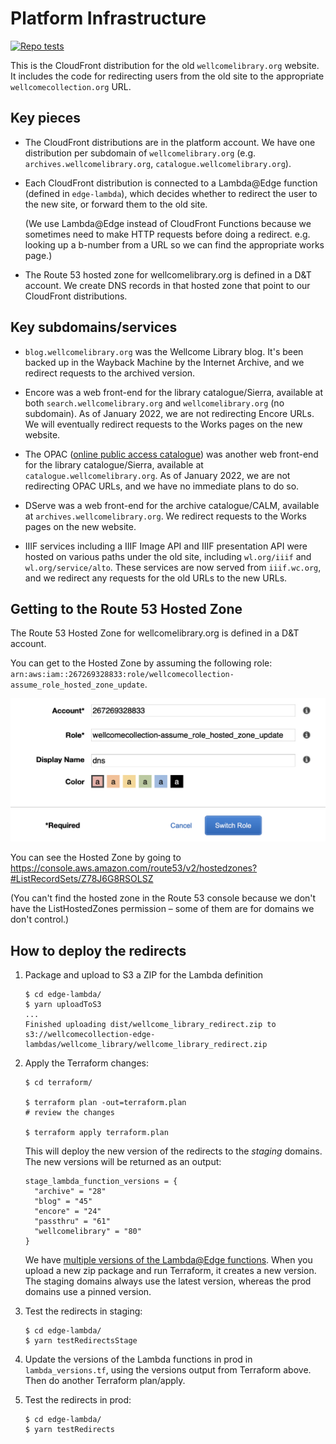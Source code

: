 # Platform Infrastructure

[![Repo tests](https://img.shields.io/buildkite/31ad44a1e6bd7a592d4d21e7171f44962e52abe2cf7a6f8c3b/main.svg?label=repo%20tests)](https://buildkite.com/wellcomecollection/wellcome-library-repo-tests)

This is the CloudFront distribution for the old `wellcomelibrary.org` website.
It includes the code for redirecting users from the old site to the appropriate `wellcomecollection.org` URL.

## Key pieces

*   The CloudFront distributions are in the platform account.
    We have one distribution per subdomain of `wellcomelibrary.org` (e.g. `archives.wellcomelibrary.org`, `catalogue.wellcomelibrary.org`).

*   Each CloudFront distribution is connected to a Lambda@Edge function (defined in `edge-lambda`), which decides whether to redirect the user to the new site, or forward them to the old site.

    (We use Lambda@Edge instead of CloudFront Functions because we sometimes need to make HTTP requests before doing a redirect.
    e.g. looking up a b-number from a URL so we can find the appropriate works page.)

*   The Route 53 hosted zone for wellcomelibrary.org is defined in a D&T account.
    We create DNS records in that hosted zone that point to our CloudFront distributions.

## Key subdomains/services

*   `blog.wellcomelibrary.org` was the Wellcome Library blog.
    It's been backed up in the Wayback Machine by the Internet Archive, and we redirect requests to the archived version.

*   Encore was a web front-end for the library catalogue/Sierra, available at both `search.wellcomelibrary.org` and `wellcomelibrary.org` (no subdomain).
    As of January 2022, we are not redirecting Encore URLs.
    We will eventually redirect requests to the Works pages on the new website.

*   The OPAC ([online public access catalogue][opac]) was another web front-end for the library catalogue/Sierra, available at `catalogue.wellcomelibrary.org`.
    As of January 2022, we are not redirecting OPAC URLs, and we have no immediate plans to do so.

*   DServe was a web front-end for the archive catalogue/CALM, available at `archives.wellcomelibrary.org`.
    We redirect requests to the Works pages on the new website.

*   IIIF services including a IIIF Image API and IIIF presentation API were hosted on various paths under the old site, including `wl.org/iiif` and `wl.org/service/alto`.
    These services are now served from `iiif.wc.org`, and we redirect any requests for the old URLs to the new URLs.

[opac]: https://en.wikipedia.org/wiki/Online_public_access_catalog

## Getting to the Route 53 Hosted Zone

The Route 53 Hosted Zone for wellcomelibrary.org is defined in a D&T account.

You can get to the Hosted Zone by assuming the following role: `arn:aws:iam::267269328833:role/wellcomecollection-assume_role_hosted_zone_update`.

![Screenshot of the "assume role" screen in the AWS console with the account ID and role filled in.](assume_role.png)

You can see the Hosted Zone by going to <https://console.aws.amazon.com/route53/v2/hostedzones?#ListRecordSets/Z78J6G8RSOLSZ>

(You can't find the hosted zone in the Route 53 console because we don't have the ListHostedZones permission – some of them are for domains we don't control.)

## How to deploy the redirects

1.  Package and upload to S3 a ZIP for the Lambda definition

    ```console
    $ cd edge-lambda/
    $ yarn uploadToS3
    ...
    Finished uploading dist/wellcome_library_redirect.zip to s3://wellcomecollection-edge-lambdas/wellcome_library/wellcome_library_redirect.zip
    ```

2.  Apply the Terraform changes:

    ```console
    $ cd terraform/

    $ terraform plan -out=terraform.plan
    # review the changes

    $ terraform apply terraform.plan
    ```

    This will deploy the new version of the redirects to the *staging* domains.
    The new versions will be returned as an output:

    ```
    stage_lambda_function_versions = {
      "archive" = "28"
      "blog" = "45"
      "encore" = "24"
      "passthru" = "61"
      "wellcomelibrary" = "80"
    }
    ```

    We have [multiple versions of the Lambda@Edge functions][versions].
    When you upload a new zip package and run Terraform, it creates a new version.
    The staging domains always use the latest version, whereas the prod domains use a pinned version.

3.  Test the redirects in staging:

    ```console
    $ cd edge-lambda/
    $ yarn testRedirectsStage
    ```

4.  Update the versions of the Lambda functions in prod in `lambda_versions.tf`, using the versions output from Terraform above.
    Then do another Terraform plan/apply.

5.  Test the redirects in prod:

    ```console
    $ cd edge-lambda/
    $ yarn testRedirects
    ```

[versions]: https://docs.aws.amazon.com/lambda/latest/dg/configuration-versions.html
